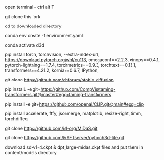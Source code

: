 open terminal - ctrl alt T

git clone this fork

cd to downloaded directory

conda env create -f environment.yaml 

conda activate d3d

pip install  torch, torchvision, --extra-index-url, https://download.pytorch.org/whl/cu113, omegaconf==2.2.3, einops==0.4.1, pytorch-lightning==1.7.4, torchmetrics==0.9.3, torchtext==0.13.1, transformers==4.21.2, kornia==0.6.7, IPython, 

git clone https://github.com/deforum/stable-diffusion

pip instalL -e git+https://github.com/CompVis/taming-transformers.git@master#egg=taming-transformers

pip install -e git+https://github.com/openai/CLIP.git@main#egg=clip

pip install accelerate, ftfy, jsonmerge, matplotlib, resize-right, timm, torchdiffeq

git clone https://github.com/isl-org/MiDaS.git

git clone https://github.com/MSFTserver/pytorch3d-lite.git

download sd-v1-4.ckpt & dpt_large-midas.ckpt files and put them in content/models  directory
